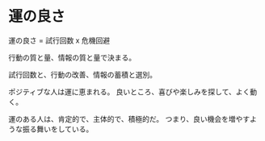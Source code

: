 # 運の良さ

運の良さ = 試行回数 x 危機回避

行動の質と量、情報の質と量で決まる。

試行回数と、行動の改善、情報の蓄積と選別。

ポジティブな人は運に恵まれる。
良いところ、喜びや楽しみを探して、よく動く。

運のある人は、肯定的で、主体的で、積極的だ。
つまり、良い機会を増やすような振る舞いをしている。
